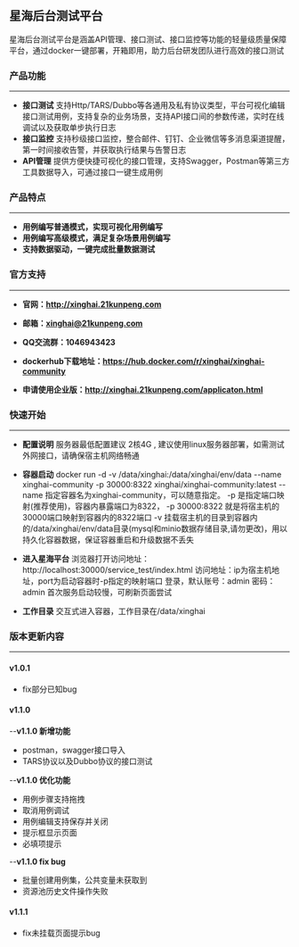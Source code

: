 ## 星海后台测试平台

星海后台测试平台是涵盖API管理、接口测试、接口监控等功能的轻量级质量保障平台，通过docker一键部署，开箱即用，助力后台研发团队进行高效的接口测试

### 产品功能

---

- **接口测试**
  支持Http/TARS/Dubbo等各通用及私有协议类型，平台可视化编辑接口测试用例，支持复杂的业务场景，支持API接口间的参数传递，实时在线调试以及获取单步执行日志
- **接口监控**
  支持秒级接口监控，整合邮件、钉钉、企业微信等多消息渠道提醒，第一时间接收告警，并获取执行结果与告警日志
- **API管理**
  提供方便快捷可视化的接口管理，支持Swagger，Postman等第三方工具数据导入，可通过接口一键生成用例

### 产品特点

---

- **用例编写普通模式，实现可视化用例编写**
- **用例编写高级模式，满足复杂场景用例编写**
- **支持数据驱动，一键完成批量数据测试**

### 官方支持

---

- **官网：http://xinghai.21kunpeng.com**
  
- **邮箱：xinghai@21kunpeng.com**
  
- **QQ交流群：1046943423**
  
- **dockerhub下载地址：https://hub.docker.com/r/xinghai/xinghai-community**
  
- **申请使用企业版：http://xinghai.21kunpeng.com/applicaton.html**
  

### 快速开始

---

- **配置说明**
  服务器最低配置建议 2核4G , 建议使用linux服务器部署，如需测试外网接口，请确保宿主机网络畅通
  
- **容器启动**
  docker run -d -v /data/xinghai:/data/xinghai/env/data --name xinghai-community -p 30000:8322 xinghai/xinghai-community:latest
  --name 指定容器名为xinghai-community，可以随意指定。
  -p 是指定端口映射(推荐使用)，容器内暴露端口为8322， -p 30000:8322 就是将宿主机的30000端口映射到容器内的8322端口
  -v 挂载宿主机的目录到容器内的/data/xinghai/env/data目录(mysql和minio数据存储目录,请勿更改)，用以持久化容器数据，保证容器重启和升级数据不丢失
  
- **进入星海平台**
  浏览器打开访问地址：http://localhost:30000/service_test/index.html
  访问地址：ip为宿主机地址，port为启动容器时-p指定的映射端口
  登录，默认账号：admin 密码：admin 首次服务启动较慢，可刷新页面尝试
  
- **工作目录**
  交互式进入容器，工作目录在/data/xinghai
  

### 版本更新内容

---

#### v1.0.1

- fix部分已知bug
  
#### v1.1.0
  
--**v1.1.0 新增功能**
- postman，swagger接口导入
- TARS协议以及Dubbo协议的接口测试

--**v1.1.0 优化功能**

- 用例步骤支持拖拽
- 取消用例调试
- 用例编辑支持保存并关闭
- 提示框显示页面
- 必填项提示

--**v1.1.0 fix bug**

- 批量创建用例集，公共变量未获取到
- 资源池历史文件操作失败

#### v1.1.1

- fix未挂载页面提示bug
